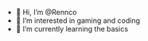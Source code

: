 - 👋 Hi, I’m @Rennco
- 👀 I’m interested in gaming and coding 
- 🌱 I’m currently learning the basics

<!---
Rennco/Rennco is a ✨ special ✨ repository because its `README.md` (this file) appears on your GitHub profile.
You can click the Preview link to take a look at your changes.
--->
